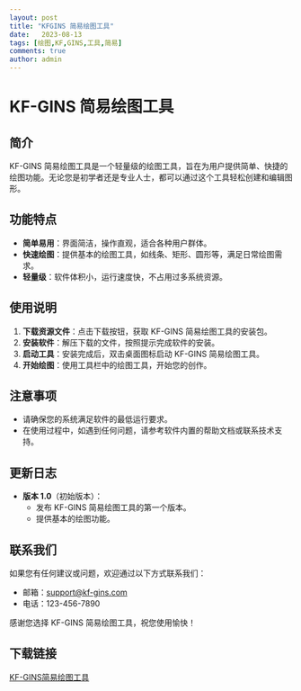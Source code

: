 ```yaml
---
layout: post
title: "KFGINS 简易绘图工具"
date:   2023-08-13
tags: [绘图,KF,GINS,工具,简易]
comments: true
author: admin
---
```

# KF-GINS 简易绘图工具

## 简介

KF-GINS 简易绘图工具是一个轻量级的绘图工具，旨在为用户提供简单、快捷的绘图功能。无论您是初学者还是专业人士，都可以通过这个工具轻松创建和编辑图形。

## 功能特点

- **简单易用**：界面简洁，操作直观，适合各种用户群体。
- **快速绘图**：提供基本的绘图工具，如线条、矩形、圆形等，满足日常绘图需求。
- **轻量级**：软件体积小，运行速度快，不占用过多系统资源。

## 使用说明

1. **下载资源文件**：点击下载按钮，获取 KF-GINS 简易绘图工具的安装包。
2. **安装软件**：解压下载的文件，按照提示完成软件的安装。
3. **启动工具**：安装完成后，双击桌面图标启动 KF-GINS 简易绘图工具。
4. **开始绘图**：使用工具栏中的绘图工具，开始您的创作。

## 注意事项

- 请确保您的系统满足软件的最低运行要求。
- 在使用过程中，如遇到任何问题，请参考软件内置的帮助文档或联系技术支持。

## 更新日志

- **版本 1.0**（初始版本）：
  - 发布 KF-GINS 简易绘图工具的第一个版本。
  - 提供基本的绘图功能。

## 联系我们

如果您有任何建议或问题，欢迎通过以下方式联系我们：

- 邮箱：support@kf-gins.com
- 电话：123-456-7890

感谢您选择 KF-GINS 简易绘图工具，祝您使用愉快！

## 下载链接

[KF-GINS简易绘图工具](https://pan.quark.cn/s/def36588506e)